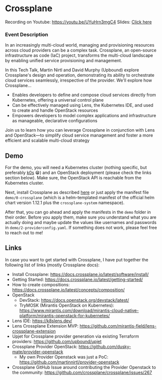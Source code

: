# Crossplane

Recording on Youtube: https://youtu.be/UYuHrn3mgC4
Slides: [Click here](slides.pdf)

### Event Description
In an increasingly multi-cloud world, managing and provisioning resources across cloud providers can be a complex task. Crossplane, an open-source infrastructure as code (IaC) project, transforms the multi-cloud landscape by enabling unified service provisioning and management.

In this Tech Talk, Martin Nirtl and David Murphy (Upbound) explore Crossplane's design and operation, demonstrating its ability to orchestrate cloud services seamlessly, irrespective of the provider. We'll explore how Crossplane…

- Enables developers to define and compose cloud services directly from Kubernetes, offering a universal control plane
- Can be effectively managed using Lens, the Kubernetes IDE, and used to create and handle OpenStack resources
- Empowers developers to model complex applications and infrastructure as manageable, declarative configurations

Join us to learn how you can leverage Crossplane in conjunction with Lens and OpenStack—to simplify cloud service management and foster a more efficient and scalable multi-cloud strategy

## Demo

For the demo, you will need a Kubernetes cluster (nothing specific, but preferably [k0s](https://k0sproject.io/) 😁) and an OpenStack deployment (please check the links section below). Make sure, the OpenStack API is reachable from the Kubernetes cluster.

Next, install Crossplane as described [here](https://docs.crossplane.io/latest/software/install/) or just apply the manifest file `demo/0-crossplane` (which is a helm-templated manifest of the official helm chart version 1.12.1 plus the `crossplane-system` namespace).

After that, you can go ahead and apply the manifests in the `demo` folder in their order. Before you apply them, make sure you understand what you are actually doing and maybe update the values like usernames and passwords in `demo/2-providerconfig.yaml`. If something does not work, please feel free to reach out to me!

## Links

In case you want to get started with Crossplane, I have put together the following list of links (mostly Crossplane docs):

- Install Crossplane: https://docs.crossplane.io/latest/software/install/
- Getting Started: https://docs.crossplane.io/latest/getting-started/
- How to create compositions: https://docs.crossplane.io/latest/concepts/composition/
- OpenStack
  - DevStack: https://docs.openstack.org/devstack/latest/
  - TryMOSK (Mirantis OpenStack on Kubernetes): https://www.mirantis.com/download/mirantis-cloud-native-platform/mirantis-openstack-for-kubernetes/
- Lens IDE: https://k8slens.dev/
- Lens Crossplane Extension MVP: https://github.com/mirantis-field/lens-crossplane-extension
- Upjet for Crossplane provider generation via existing Terraform providers: https://github.com/upbound/upjet
- Crossplane Provider OpenStack: https://github.com/dusky-mate/provider-openstack
  - My own Provider Openstack was just a PoC: https://github.com/martinnirtl/provider-openstack
- Crossplane GitHub Issue around contributing the Provider Openstack to the community: https://github.com/crossplane/crossplane/issues/267